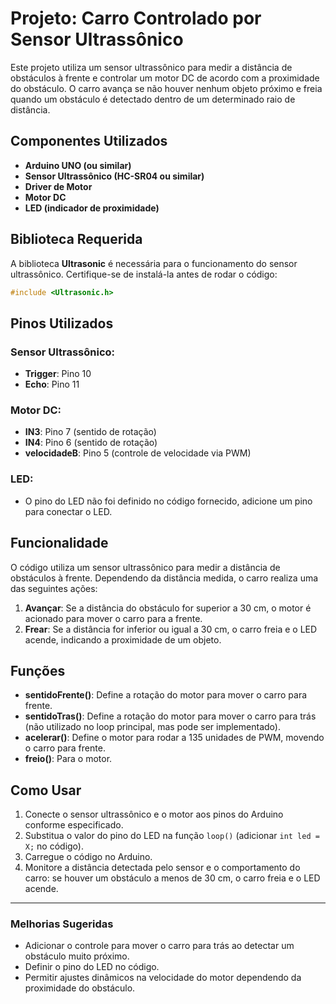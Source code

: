 # Projeto: Carro Controlado por Sensor Ultrassônico

Este projeto utiliza um sensor ultrassônico para medir a distância de obstáculos à frente e controlar um motor DC de acordo com a proximidade do obstáculo. O carro avança se não houver nenhum objeto próximo e freia quando um obstáculo é detectado dentro de um determinado raio de distância.

## Componentes Utilizados

- **Arduino UNO (ou similar)**
- **Sensor Ultrassônico (HC-SR04 ou similar)**
- **Driver de Motor**
- **Motor DC**
- **LED (indicador de proximidade)**

## Biblioteca Requerida

A biblioteca **Ultrasonic** é necessária para o funcionamento do sensor ultrassônico. Certifique-se de instalá-la antes de rodar o código:

```cpp
#include <Ultrasonic.h>
```

## Pinos Utilizados

### Sensor Ultrassônico:

- **Trigger**: Pino 10
- **Echo**: Pino 11

### Motor DC:

- **IN3**: Pino 7 (sentido de rotação)
- **IN4**: Pino 6 (sentido de rotação)
- **velocidadeB**: Pino 5 (controle de velocidade via PWM)

### LED:

- O pino do LED não foi definido no código fornecido, adicione um pino para conectar o LED.

## Funcionalidade

O código utiliza um sensor ultrassônico para medir a distância de obstáculos à frente. Dependendo da distância medida, o carro realiza uma das seguintes ações:

1. **Avançar**: Se a distância do obstáculo for superior a 30 cm, o motor é acionado para mover o carro para a frente.
2. **Frear**: Se a distância for inferior ou igual a 30 cm, o carro freia e o LED acende, indicando a proximidade de um objeto.

## Funções

- **sentidoFrente()**: Define a rotação do motor para mover o carro para frente.
- **sentidoTras()**: Define a rotação do motor para mover o carro para trás (não utilizado no loop principal, mas pode ser implementado).
- **acelerar()**: Define o motor para rodar a 135 unidades de PWM, movendo o carro para frente.
- **freio()**: Para o motor.

## Como Usar

1. Conecte o sensor ultrassônico e o motor aos pinos do Arduino conforme especificado.
2. Substitua o valor do pino do LED na função `loop()` (adicionar `int led = X;` no código).
3. Carregue o código no Arduino.
4. Monitore a distância detectada pelo sensor e o comportamento do carro: se houver um obstáculo a menos de 30 cm, o carro freia e o LED acende.

---

### Melhorias Sugeridas

- Adicionar o controle para mover o carro para trás ao detectar um obstáculo muito próximo.
- Definir o pino do LED no código.
- Permitir ajustes dinâmicos na velocidade do motor dependendo da proximidade do obstáculo.

